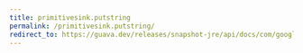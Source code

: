 ```yaml
---
title: primitivesink.putstring
permalink: /primitivesink.putstring/
redirect_to: https://guava.dev/releases/snapshot-jre/api/docs/com/google/common/hash/PrimitiveSink.html#putString-java.lang.CharSequence-java.nio.charset.Charset-
---
```

